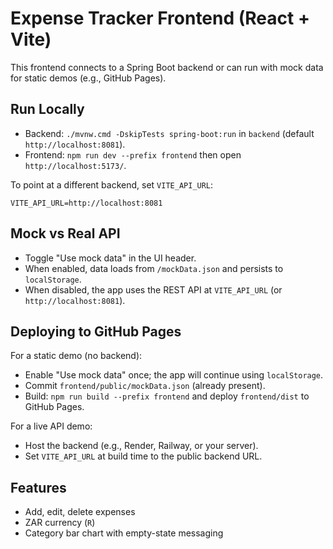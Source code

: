 # Expense Tracker Frontend (React + Vite)

This frontend connects to a Spring Boot backend or can run with mock data for static demos (e.g., GitHub Pages).

## Run Locally

- Backend: `./mvnw.cmd -DskipTests spring-boot:run` in `backend` (default `http://localhost:8081`).
- Frontend: `npm run dev --prefix frontend` then open `http://localhost:5173/`.

To point at a different backend, set `VITE_API_URL`:

```
VITE_API_URL=http://localhost:8081
```

## Mock vs Real API

- Toggle "Use mock data" in the UI header.
- When enabled, data loads from `/mockData.json` and persists to `localStorage`.
- When disabled, the app uses the REST API at `VITE_API_URL` (or `http://localhost:8081`).

## Deploying to GitHub Pages

For a static demo (no backend):
- Enable "Use mock data" once; the app will continue using `localStorage`.
- Commit `frontend/public/mockData.json` (already present).
- Build: `npm run build --prefix frontend` and deploy `frontend/dist` to GitHub Pages.

For a live API demo:
- Host the backend (e.g., Render, Railway, or your server).
- Set `VITE_API_URL` at build time to the public backend URL.

## Features

- Add, edit, delete expenses
- ZAR currency (`R`)
- Category bar chart with empty-state messaging
